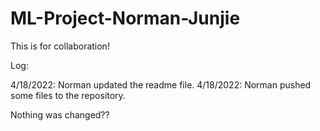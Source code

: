 # ML-Project-Norman-Junjie
This is for collaboration!

Log:

4/18/2022: Norman updated the readme file.
4/18/2022: Norman pushed some files to the repository.

Nothing was changed??

